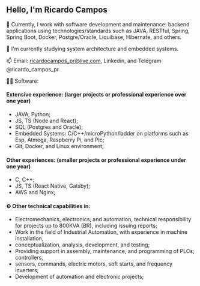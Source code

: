 ## Hello, I'm Ricardo Campos
🔭 Currently, I work with software development and maintenance: backend applications using technologies/standards such as JAVA, RESTful, Spring, Spring Boot, Docker, Postgre/Oracle, Liquibase, Hibernate, and others.

🌱 I'm currently studying system architecture and embedded systems.

📫 Email: ricardocampos_pr@live.com, Linkedin, and Telegram @ricardo_campos_pr

👨‍💻 Software:

#### Extensive experience: (larger projects or professional experience over one year)
- JAVA, Python;
- JS, TS (Node and React);
- SQL (Postgres and Oracle);
- Embedded Systems: C/C++/microPython/ladder on platforms such as Esp, Atmega, Raspberry Pi, and Pic;
- Git, Docker, and Linux environment;
#### Other experiences: (smaller projects or professional experience under one year)
- C, C++;
- JS, TS (React Native, Gatsby);
- AWS and Nginx;
#### ⚙️ Other technical capabilities in:

- Electromechanics, electronics, and automation, technical responsibility for projects up to 800KVA (BR), including issuing reports;
- Work in the field of Industrial Automation, with experience in machine installation,
- conceptualization, analysis, development, and testing;
- Providing support in assembly, maintenance, and programming of PLCs; controllers,
- sensors, commands, electric motors, soft starts, and frequency inverters;
- Development of automation and electronic projects;
